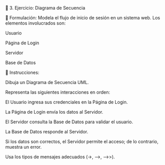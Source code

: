 📌 3. Ejercicio: Diagrama de Secuencia

📌 Formulación:
Modela el flujo de inicio de sesión en un sistema web. Los elementos involucrados son:

Usuario

Página de Login

Servidor

Base de Datos

📌 Instrucciones:

Dibuja un Diagrama de Secuencia UML.

Representa las siguientes interacciones en orden:

El Usuario ingresa sus credenciales en la Página de Login.

La Página de Login envía los datos al Servidor.

El Servidor consulta la Base de Datos para validar el usuario.

La Base de Datos responde al Servidor.

Si los datos son correctos, el Servidor permite el acceso; de lo contrario, muestra un error.

Usa los tipos de mensajes adecuados (->, -->, -->>).
